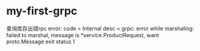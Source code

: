 # my-first-grpc
查询库存出错rpc error: code = Internal desc = grpc: error while marshaling: failed to marshal, message is *service.ProductRequest, want proto.Message
exit status 1

